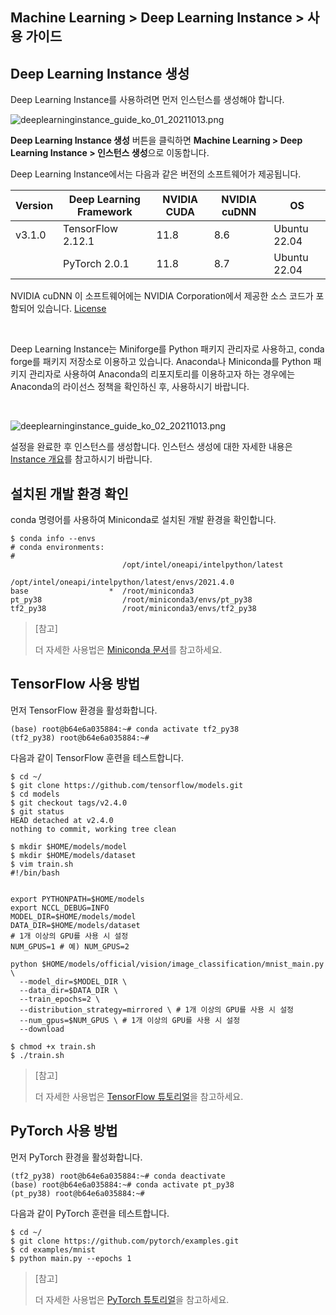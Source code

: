 ## Machine Learning > Deep Learning Instance > 사용 가이드

## Deep Learning Instance 생성

Deep Learning Instance를 사용하려면 먼저 인스턴스를 생성해야 합니다.

![deeplearninginstance_guide_ko_01_20211013.png](https://static.toastoven.net/prod_deep_learning_instance/deeplearninginstance_guide_ko_01_20211013.png)

**Deep Learning Instance 생성** 버튼을 클릭하면 **Machine Learning > Deep Learning Instance > 인스턴스 생성**으로 이동합니다.

Deep Learning Instance에서는 다음과 같은 버전의 소프트웨어가 제공됩니다.

| Version | Deep Learning Framework | NVIDIA CUDA | NVIDIA cuDNN | OS |
| --- | --- | --- | --- | --- |
| v3.1.0 | TensorFlow 2.12.1 | 11.8 | 8.6 | Ubuntu 22.04 |
| | PyTorch 2.0.1 | 11.8 | 8.7 | Ubuntu 22.04 |

NVIDIA cuDNN 이 소프트웨어에는 NVIDIA Corporation에서 제공한 소스 코드가 포함되어 있습니다. [License](https://docs.nvidia.com/deeplearning/cudnn/sla/index.html)

<br>

Deep Learning Instance는 Miniforge를 Python 패키지 관리자로 사용하고, conda forge를 패키지 저장소로 이용하고 있습니다.
Anaconda나 Miniconda를 Python 패키지 관리자로 사용하여 Anaconda의 리포지토리를 이용하고자 하는 경우에는 Anaconda의 라이선스 정책을 확인하신 후, 사용하시기 바랍니다.

<br>

![deeplearninginstance_guide_ko_02_20211013.png](https://static.toastoven.net/prod_deep_learning_instance/deeplearninginstance_guide_ko_02_20211013.png)

설정을 완료한 후 인스턴스를 생성합니다. 인스턴스 생성에 대한 자세한 내용은 [Instance 개요](http://docs.toast.com/ko/Compute/Instance/ko/overview/)를 참고하시기 바랍니다.

## 설치된 개발 환경 확인

conda 명령어를 사용하여 Miniconda로 설치된 개발 환경을 확인합니다.

```
$ conda info --envs
# conda environments:
#
                         /opt/intel/oneapi/intelpython/latest
                         /opt/intel/oneapi/intelpython/latest/envs/2021.4.0
base                  *  /root/miniconda3
pt_py38                  /root/miniconda3/envs/pt_py38
tf2_py38                 /root/miniconda3/envs/tf2_py38
```

>[참고]
>
>더 자세한 사용법은 [Miniconda 문서](https://docs.conda.io/en/latest/miniconda.html)를 참고하세요.

## TensorFlow 사용 방법

먼저 TensorFlow 환경을 활성화합니다.

```
(base) root@b64e6a035884:~# conda activate tf2_py38
(tf2_py38) root@b64e6a035884:~#
```

다음과 같이 TensorFlow 훈련을 테스트합니다.

```
$ cd ~/
$ git clone https://github.com/tensorflow/models.git
$ cd models
$ git checkout tags/v2.4.0
$ git status
HEAD detached at v2.4.0
nothing to commit, working tree clean

$ mkdir $HOME/models/model
$ mkdir $HOME/models/dataset
$ vim train.sh
#!/bin/bash


export PYTHONPATH=$HOME/models
export NCCL_DEBUG=INFO
MODEL_DIR=$HOME/models/model
DATA_DIR=$HOME/models/dataset
# 1개 이상의 GPU를 사용 시 설정
NUM_GPUS=1 # 예) NUM_GPUS=2

python $HOME/models/official/vision/image_classification/mnist_main.py \
  --model_dir=$MODEL_DIR \
  --data_dir=$DATA_DIR \
  --train_epochs=2 \
  --distribution_strategy=mirrored \ # 1개 이상의 GPU를 사용 시 설정
  --num_gpus=$NUM_GPUS \ # 1개 이상의 GPU를 사용 시 설정
  --download

$ chmod +x train.sh
$ ./train.sh
```

>[참고]
>
>더 자세한 사용법은 [TensorFlow 튜토리얼](https://www.tensorflow.org/tutorials)을 참고하세요.

## PyTorch 사용 방법

먼저 PyTorch 환경을 활성화합니다.

```
(tf2_py38) root@b64e6a035884:~# conda deactivate
(base) root@b64e6a035884:~# conda activate pt_py38
(pt_py38) root@b64e6a035884:~#
```

다음과 같이 PyTorch 훈련을 테스트합니다.

```
$ cd ~/
$ git clone https://github.com/pytorch/examples.git
$ cd examples/mnist
$ python main.py --epochs 1
```

>[참고]
>
>더 자세한 사용법은 [PyTorch 튜토리얼](https://pytorch.org/tutorials/)을 참고하세요.
